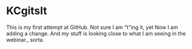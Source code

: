 KCgitsIt
========
This is my first attempt at GitHub. Not sure I am "t"ing it, yet
Now I am adding a change. And my stuff is looking close to what I am seeing in the webinar., sorta.
